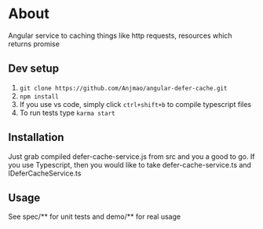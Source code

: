 # About
Angular service to caching things like http requests, resources which returns promise

## Dev setup
1. `git clone https://github.com/Anjmao/angular-defer-cache.git`
2. `npm install`
3. If you use vs code, simply click `ctrl+shift+b` to compile typescript files
4. To run tests type `karma start`

## Installation
Just grab compiled defer-cache-service.js from src and you a good to go. If you use Typescript, then  you would like to take defer-cache-service.ts and IDeferCacheService.ts

## Usage
See spec/** for unit tests and demo/** for real usage
